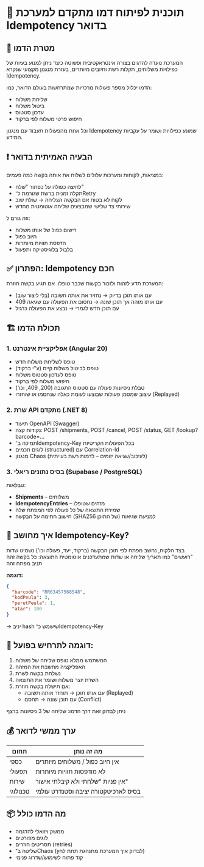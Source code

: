 # 📄 תוכנית לפיתוח דמו מתקדם למערכת Idempotency בדואר

## 🎯 מטרת הדמו
המערכת נועדה להדגים בצורה אינטראקטיבית ופשוטה כיצד ניתן למנוע בעיות של כפילויות משלוחים, תקלות רשת וחיובים מיותרים, בעזרת מנגנון מקצועי שנקרא Idempotency.

הדמו יכלול מספר פעולות מרכזיות שמתרחשות בעולם הדואר, כמו:
- שליחת משלוח
- ביטול משלוח
- עדכון סטטוס
- חיפוש פרטי משלוח לפי ברקוד

וכל אחת מהפעולות תעבוד עם מנגנון Idempotency שמונע כפילויות ושומר על עקביות המידע.

## ❗ הבעיה האמיתית בדואר
במציאות, לקוחות ומערכות עלולים לשלוח את אותה בקשה כמה פעמים:
- לחיצה כפולה על כפתור "שלח"
- תקלה זמנית ברשת שגורמת ל־Retry
- לקוח לא בטוח אם הבקשה הצליחה → שולח שוב
- שירותי צד שלישי שמבצעים שליחה אוטומטית מחדש

וזה גורם ל:
- רישום כפול של אותו משלוח
- חיוב כפול
- הדפסת תוויות מיותרות
- בלבול בלוגיסטיקה ותפעול

## ✅ הפתרון: Idempotency חכם
המערכת תדע לזהות ולזכור בקשות שכבר טופלו. אם תגיע בקשה חוזרת:
- עם אותו תוכן בדיוק → נחזיר את אותה תשובה (בלי ליצור שוב)
- עם אותו מזהה אך תוכן שונה → נחסום את הפעולה עם שגיאה 409
- עם תוכן חדש לגמרי → נבצע את הפעולה כרגיל

## 🏗️ תכולת הדמו

### 1. אפליקציית אינטרנט (Angular 20)
- טופס לשליחת משלוח חדש
- טופס לביטול משלוח קיים (ע"י ברקוד)
- טופס לעדכון סטטוס משלוח
- חיפוש משלוח לפי ברקוד
- טבלת ניסיונות פעולה עם סטטוס התגובה (200, 409, וכו')
- עיצוב שמסמן פעולות שבוצעו לעומת כאלה שנחסמו או שוחזרו (Replayed)

### 2. שרת API מתקדם (.NET 8)
- תיעוד OpenAPI (Swagger)
- נקודות קצה: POST /shipments, POST /cancel, POST /status, GET /lookup?barcode=...
- תמיכה ב־Idempotency-Key בכל הפעולות הקריטיות
- לוגים חכמים (structured) עם Correlation-Id
- מנגנון Chaos (לעיכוב/שגיאה יזומים – לדמות רשת בעייתית)

### 3. בסיס נתונים ריאלי (Supabase / PostgreSQL)
טבלאות:
- **Shipments** – משלוחים
- **IdempotencyEntries** – מזהים שטופלו
- שמירת התוצאה של כל פעולה לפי המפתח שלה
- חישוב חתימה על הבקשה (SHA256 של התוכן) למניעת שגיאות

## 🔐 איך מחושב Idempotency-Key?
בצד הלקוח, נחשב מפתח לפי תוכן הבקשה (ברקוד, יעד, פעולה וכו')
נשמיט שדות "רועשים" כמו תאריך שליחה או שדות שמתעדכנים אוטומטית
התוצאה: כל בקשה זהה תניב מפתח זהה

**דוגמה:**
```json
{
  "barcode": "RR63457568548",
  "kodPeula": 3,
  "perutPeula": 1,
  "atar": 100
}
```
→ יניב hash שישמש כ־Idempotency-Key

## 🧪 דוגמה לתרחיש בפועל:
1. המשתמש ממלא טופס שליחה של משלוח
2. האפליקציה מחשבת את המזהה
3. נשלחת בקשה לשרת
4. השרת יוצר משלוח ושומר את התוצאה
5. אם תישלח בקשה חוזרת:
   - עם אותו תוכן → תוחזר אותה תשובה (Replayed)
   - עם תוכן שונה → תחסם (Conflict)

ניתן לבדוק זאת דרך הדמו: שליחה של 3 ניסיונות ברצף

## 💰 ערך ממשי לדואר

| תחום | מה זה נותן |
|------|------------|
| כספי | אין חיוב כפול / משלוחים מיותרים |
| תפעולי | לא מודפסות תוויות מיותרות |
| שירות | אין פניות "שלחתי ולא קיבלתי אישור" |
| טכנולוגי | בסיס לארכיטקטורה יציבה וסטנדרט עולמי |

## 📦 מה הדמו כולל
- ממשק ויזואלי להדגמה
- לוגים מפורטים
- תסריטים חוזרים (retries)
- שליטה ב־Chaos (לבדוק איך המערכת מתנהגת תחת לחץ)
- קוד פתוח לשימוש/שדרוג פנימי
